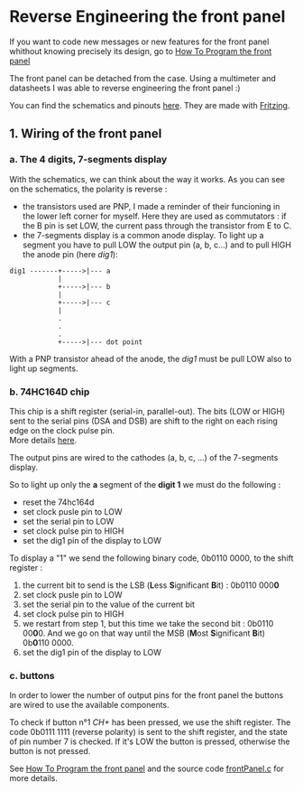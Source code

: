 # Reverse Engineering the front panel

If you want to code new messages or new features for the front panel whithout knowing precisely its design, go to [How To Program the front panel](how_to_program.md)

The front panel can be detached from the case. Using a multimeter and datasheets 
I was able to reverse engineering the front panel :)

You can find the schematics and pinouts [here](../schematics). 
They are made with [Fritzing](http://fritzing.org/home/).


## 1. Wiring of the front panel

### a. The 4 digits, 7-segments display
With the schematics, we can think about the way it works. 
As you can see on the schematics, the polarity is reverse :
* the transistors used are PNP, I made a reminder of their funcioning in the lower left corner for myself. Here they are used as commutators : if the B pin is set LOW, the current pass through the transistor from E to C.
* the 7-segments display is a common anode display. To light up a segment you have to pull LOW the output pin (a, b, c...) and to pull HIGH the anode pin (here *dig1*):   
```
dig1 -------+----->|--- a   
            |
            +----->|--- b
       	    |
            +----->|--- c
            |
            .
            .
            .
            +----->|--- dot point
```    
With a PNP transistor ahead of the anode, the *dig1* must be pull LOW also to light up segments.


### b. 74HC164D chip
This chip is a shift register (serial-in, parallel-out). The bits (LOW or HIGH) sent to the serial pins (DSA and DSB) are shift to the right on each rising edge on the clock pulse pin.   
More details [here](../schematics/74hc164d.pdf).

The output pins are wired to the cathodes (a, b, c, ...) of the 7-segments display.

So to light up only the **a** segment of the **digit 1** we must do the following :   
* reset the 74hc164d
* set clock pusle pin to LOW
* set the serial pin to LOW
* set clock pulse pin to HIGH
* set the dig1 pin of the display to LOW

To display a "1" we send the following binary code, 0b0110 0000, to the shift register :   

1. the current bit to send is the LSB (**L**ess **S**ignificant **B**it) : 0b0110 000**0**
2. set clock pusle pin to LOW
3. set the serial pin to the value of the current bit
4. set clock pulse pin to HIGH
5. we restart from step 1, but this time we take the second bit : 0b0110 00**0**0. And we go on that way until the MSB (**M**ost **S**ignificant **B**it) 0b**0**110 0000.
6. set the dig1 pin of the display to LOW


### c. buttons
In order to lower the number of output pins for the front panel the buttons are wired to use the available components.

To check if button n°1 *CH+* has been pressed, we use the shift register. The code 0b0111 1111 (reverse polarity) is sent to the shift register, and the state of pin number 7 is checked. If it's LOW the button is pressed, otherwise the button is not pressed.

See [How To Program the front panel](how_to_program.md) and the source code [frontPanel.c](../frontPanelProg/frontPanel.c) for more details.